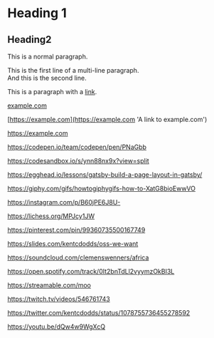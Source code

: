 # Heading 1

## Heading2

This is a normal paragraph.

This is the first line of a multi-line paragraph.  
And this is the second line.

This is a paragraph with a [link](https://example.com).

[example.com](https://example.com)

[https://example.com](https://example.com 'A link to example.com')

<https://example.com>

[](https://example.com)

https://codepen.io/team/codepen/pen/PNaGbb

https://codesandbox.io/s/ynn88nx9x?view=split

https://egghead.io/lessons/gatsby-build-a-page-layout-in-gatsby/

https://giphy.com/gifs/howtogiphygifs-how-to-XatG8bioEwwVO

https://instagram.com/p/B60jPE6J8U-

https://lichess.org/MPJcy1JW

https://pinterest.com/pin/99360735500167749

https://slides.com/kentcdodds/oss-we-want

https://soundcloud.com/clemenswenners/africa

https://open.spotify.com/track/0It2bnTdLl2vyymzOkBI3L

https://streamable.com/moo

https://twitch.tv/videos/546761743

https://twitter.com/kentcdodds/status/1078755736455278592

https://youtu.be/dQw4w9WgXcQ
